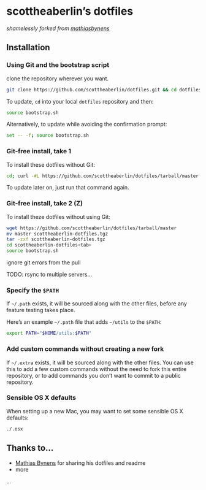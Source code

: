 # scottheaberlin’s dotfiles
_shamelessly forked from [mathiasbynens](https://github.com/mathiasbynens/dotfiles)_
## Installation

### Using Git and the bootstrap script

clone the repository wherever you want.

```bash
git clone https://github.com/scottheaberlin/dotfiles.git && cd dotfiles && source bootstrap.sh
```

To update, `cd` into your local `dotfiles` repository and then:

```bash
source bootstrap.sh
```

Alternatively, to update while avoiding the confirmation prompt:

```bash
set -- -f; source bootstrap.sh
```

### Git-free install, take 1

To install these dotfiles without Git:

```bash
cd; curl -#L https://github.com/scottheaberlin/dotfiles/tarball/master | tar -xzv --strip-components 1 --exclude={README.md,bootstrap.sh}
```

To update later on, just run that command again.

### Git-free install, take 2 (Z)

To install theze dotfiles without using Git:

```bash
wget https://github.com/scottheaberlin/dotfiles/tarball/master
mv master scottheaberlin-dotfiles.tgz
tar -zxf scottheaberlin-dotfiles.tgz
cd scottheaberlin-dotfiles<tab>
source bootstrap.sh
```

ignore git errors from the pull

TODO: rsync to multiple servers...

### Specify the `$PATH`

If `~/.path` exists, it will be sourced along with the other files, before any feature testing takes place.

Here’s an example `~/.path` file that adds `~/utils` to the `$PATH`:

```bash
export PATH="$HOME/utils:$PATH"
```

### Add custom commands without creating a new fork

If `~/.extra` exists, it will be sourced along with the other files. You can use this to add a few custom commands without the need to fork this entire repository, or to add commands you don’t want to commit to a public repository.

### Sensible OS X defaults

When setting up a new Mac, you may want to set some sensible OS X defaults:

```bash
./.osx
```
## Thanks to…

* [Mathias Bynens](https://github.com/mathiasbynens/dotfiles) for sharing his dotfiles and readme
* more

...

